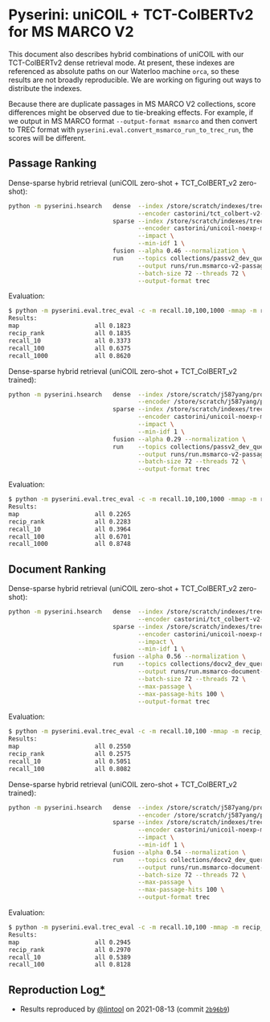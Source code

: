 # Pyserini: uniCOIL + TCT-ColBERTv2 for MS MARCO V2

This document also describes hybrid combinations of uniCOIL with our TCT-ColBERTv2 dense retrieval mode.
At present, these indexes are referenced as absolute paths on our Waterloo machine `orca`, so these results are not broadly reproducible.
We are working on figuring out ways to distribute the indexes.

Because there are duplicate passages in MS MARCO V2 collections, score differences might be observed due to tie-breaking effects.
For example, if we output in MS MARCO format `--output-format msmarco` and then convert to TREC format with `pyserini.eval.convert_msmarco_run_to_trec_run`, the scores will be different.

## Passage Ranking

Dense-sparse hybrid retrieval (uniCOIL zero-shot + TCT_ColBERT_v2 zero-shot):

```bash
python -m pyserini.hsearch   dense  --index /store/scratch/indexes/trec2021/faiss-flat.tct_colbert-v2-hnp.0shot.msmarco-v2-passage-augmented \
                                    --encoder castorini/tct_colbert-v2-hnp-msmarco \
                             sparse --index /store/scratch/indexes/trec2021/lucene.unicoil-noexp.0shot.msmarco-v2-passage \
                                    --encoder castorini/unicoil-noexp-msmarco-passage \
                                    --impact \
                                    --min-idf 1 \
                             fusion --alpha 0.46 --normalization \
                             run    --topics collections/passv2_dev_queries.tsv \
                                    --output runs/run.msmarco-v2-passage.tct_v2+unicoil-noexp.0shot.top1k.dev1.trec \
                                    --batch-size 72 --threads 72 \
                                    --output-format trec
```

Evaluation:

```bash
$ python -m pyserini.eval.trec_eval -c -m recall.10,100,1000 -mmap -m recip_rank collections/passv2_dev_qrels.tsv runs/run.msmarco-v2-passage.tct_v2+unicoil-noexp.0shot.top1k.dev1.trec
Results:
map                   	all	0.1823
recip_rank            	all	0.1835
recall_10             	all	0.3373
recall_100            	all	0.6375
recall_1000           	all	0.8620
```

Dense-sparse hybrid retrieval (uniCOIL zero-shot + TCT_ColBERT_v2 trained):

```bash
python -m pyserini.hsearch   dense  --index /store/scratch/j587yang/project/trec_2021/indexes/dl2021/passage/title_headings_body/tct_colbert-v2-hnp-msmarco-hn-msmarcov2-full \
                                    --encoder /store/scratch/j587yang/project/trec_2021/checkpoints/torch_ckpt/tct_colbert-v2-hnp-msmarco-hn-msmarcov2 \
                             sparse --index /store/scratch/indexes/trec2021/lucene.unicoil-noexp.0shot.msmarco-v2-passage \
                                    --encoder castorini/unicoil-noexp-msmarco-passage \
                                    --impact \
                                    --min-idf 1 \
                             fusion --alpha 0.29 --normalization \
                             run    --topics collections/passv2_dev_queries.tsv \
                                    --output runs/run.msmarco-v2-passage.tct_v2-trained+unicoil-noexp-0shot.top1k.dev1.trec \
                                    --batch-size 72 --threads 72 \
                                    --output-format trec
```

Evaluation:

```bash
$ python -m pyserini.eval.trec_eval -c -m recall.10,100,1000 -mmap -m recip_rank collections/passv2_dev_qrels.tsv runs/run.msmarco-v2-passage.tct_v2-trained+unicoil-noexp-0shot.top1k.dev1.trec
Results:
map                   	all	0.2265
recip_rank            	all	0.2283
recall_10             	all	0.3964
recall_100            	all	0.6701
recall_1000           	all	0.8748
```

## Document Ranking

Dense-sparse hybrid retrieval (uniCOIL zero-shot + TCT_ColBERT_v2 zero-shot):

```bash
python -m pyserini.hsearch   dense  --index /store/scratch/indexes/trec2021/faiss-flat.tct_colbert-v2-hnp.0shot.msmarco-v2-doc-segmented \
                                    --encoder castorini/tct_colbert-v2-hnp-msmarco \
                             sparse --index /store/scratch/indexes/trec2021/lucene.unicoil-noexp.0shot.msmarco-v2-doc-segmented \
                                    --encoder castorini/unicoil-noexp-msmarco-passage \
                                    --impact \
                                    --min-idf 1 \
                             fusion --alpha 0.56 --normalization \
                             run    --topics collections/docv2_dev_queries.tsv \
                                    --output runs/run.msmarco-document-v2-segmented.tct_v2+unicoil_noexp.0shot.maxp.top100.dev1.trec \
                                    --batch-size 72 --threads 72 \
                                    --max-passage \
                                    --max-passage-hits 100 \
                                    --output-format trec
```

Evaluation:

```bash
$ python -m pyserini.eval.trec_eval -c -m recall.10,100 -mmap -m recip_rank collections/docv2_dev_qrels.tsv runs/run.msmarco-document-v2-segmented.tct_v2+unicoil_noexp.0shot.maxp.top100.dev1.trec
Results:
map                   	all	0.2550
recip_rank            	all	0.2575
recall_10             	all	0.5051
recall_100            	all	0.8082
```

Dense-sparse hybrid retrieval (uniCOIL zero-shot + TCT_ColBERT_v2 trained):

```bash
python -m pyserini.hsearch   dense  --index /store/scratch/j587yang/project/trec_2021/indexes/dl2021/document/title_headings_body/tct_colbert-v2-hnp-msmarco-hn-msmarcov2-full-maxp \
                                    --encoder /store/scratch/j587yang/project/trec_2021/checkpoints/torch_ckpt/tct_colbert-v2-hnp-msmarco-hn-msmarcov2 \
                             sparse --index /store/scratch/indexes/trec2021/lucene.unicoil-noexp.0shot.msmarco-v2-doc-segmented \
                                    --encoder castorini/unicoil-noexp-msmarco-passage \
                                    --impact \
                                    --min-idf 1 \
                             fusion --alpha 0.54 --normalization \
                             run    --topics collections/docv2_dev_queries.tsv \
                                    --output runs/run.msmarco-document-v2-segmented.tct_v2-trained+unicoil-noexp-0shot.maxp.top100.dev1.trec \
                                    --batch-size 72 --threads 72 \
                                    --max-passage \
                                    --max-passage-hits 100 \
                                    --output-format trec
```

Evaluation:

```bash
$ python -m pyserini.eval.trec_eval -c -m recall.10,100 -mmap -m recip_rank collections/docv2_dev_qrels.tsv runs/run.msmarco-document-v2-segmented.tct_v2-trained+unicoil-noexp-0shot.maxp.top100.dev1.trec
Results:
map                   	all	0.2945
recip_rank            	all	0.2970
recall_10             	all	0.5389
recall_100            	all	0.8128
```

## Reproduction Log[*](reproducibility.md)

+ Results reproduced by [@lintool](https://github.com/lintool) on 2021-08-13 (commit [`2b96b9`](https://github.com/castorini/pyserini/commit/2b96b99773302315e4d7dbe4a373b36b3eadeaa6))
